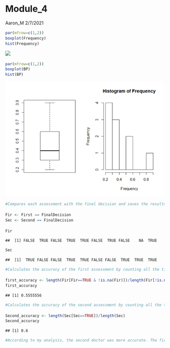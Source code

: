 Module\_4
================
Aaron\_M
2/7/2021

``` r
par(mfrow=c(1,2))
boxplot(Frequency)
hist(Frequency)
```

![](Module_4_files/figure-gfm/unnamed-chunk-1-1.png)<!-- -->

``` r
par(mfrow=c(1,2))
boxplot(BP)
hist(BP)
```

![](Module_4_files/figure-gfm/unnamed-chunk-2-1.png)<!-- -->

``` r
#Compares each assessment with the final decision and saves the results in objects

Fir <- First == FinalDecision
Sec <- Second == FinalDecision

Fir
```

    ##  [1] FALSE  TRUE FALSE  TRUE  TRUE FALSE  TRUE FALSE    NA  TRUE

``` r
Sec
```

    ##  [1]  TRUE FALSE FALSE  TRUE  TRUE FALSE FALSE  TRUE  TRUE  TRUE

``` r
#Calculates the accuracy of the first assessment by counting all the times the first doctor was right while excluding the time no assessment was given and dividing by the total number of patients while exculding the one where no assessment was given

first_accuracy <- length(Fir[Fir==TRUE & !is.na(Fir)])/length(Fir[!is.na(Fir)])
first_accuracy
```

    ## [1] 0.5555556

``` r
#Calculates the accuracy of the second assessment by counting all the times the second doctor was right and dividing by the total number of patients 

Second_accuracy <- length(Sec[Sec==TRUE])/length(Sec)
Second_accuracy
```

    ## [1] 0.6

``` r
#According to my analysis, the second doctor was more accurate. The first doctor was right only 5 times while the second was right 6 times. Excluding the patient where no assessment was given, about 56% of the first doctor's ratings were accurate. 60% of the second doctor's ratings were accurate.
```
